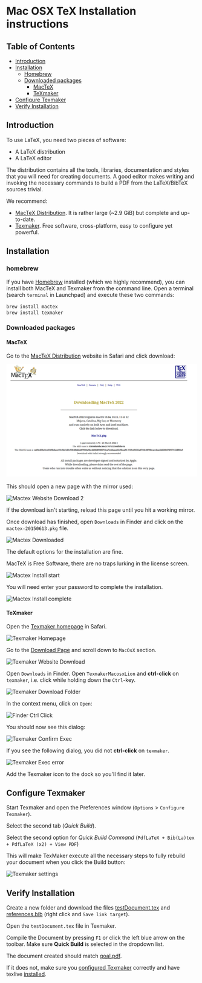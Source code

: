 Mac OSX TeX Installation instructions
=====================================

## Table of Contents

* [Introduction](#introduction)
* [Installation](#installation)
  * [Homebrew](#homebrew)
  * [Downloaded packages](#downloaded-packages)
    * [MacTeX](#mactex)
    * [TeXmaker](#texmaker)
* [Configure Texmaker](#configure-texmaker)
* [Verify Installation](#verify-installation)


## Introduction

To use LaTeX, you need two pieces of software:

* A LaTeX distribution
* A LaTeX editor

The distribution contains all the tools, libraries, documentation and styles
that you will need for creating documents. A good editor makes writing and invoking
the necessary commands to build a PDF from the LaTeX/BibTeX sources trivial.

We recommend:

* [MacTeX Distribution](https://tug.org/mactex/). It is rather large (~2.9 GiB) but complete and up-to-date.
* [Texmaker](http://www.xm1math.net/texmaker/). Free software, cross-platform, easy to configure yet powerful.

## Installation

### homebrew

If you have [Homebrew]() installed (which we highly recommend), you can install
both MacTeX and Texmaker from the command line. Open a terminal (search
`terminal` in Launchpad) and execute these two commands:

```
brew install mactex
brew install texmaker
```

### Downloaded packages

#### MacTeX

Go to the [MacTeX Distribution](https://tug.org/mactex/) website in Safari and click download:

![Mactex Website Download](https://raw.githubusercontent.com/UB-Mannheim/ubma-screenshots/master/sci-work/macosx/macosx-mactex-download.png)

This should open a new page with the mirror used:

![Mactex Website Download 2](https://raw.githubusercontent.com/UB-Mannheim/ubma-screenshots/master/sci-work/macosx/macosx-mactex-download2.png)

If the download isn't starting, reload this page until you hit a working mirror.

Once download has finished, open `Downloads` in Finder and click on the
`mactex-20150613.pkg` file.

![Mactex Downloaded](https://raw.githubusercontent.com/UB-Mannheim/ubma-screenshots/master/sci-work/macosx/macosx-mactex-downloaded.png)

The default options for the installation are fine.

MacTeX is Free Software, there are no traps lurking in the license screen.

![Mactex Install start](https://raw.githubusercontent.com/UB-Mannheim/ubma-screenshots/master/sci-work/macosx/macosx-mactex-install.png)

You will need enter your password to complete the installation.

![Mactex Install complete](https://raw.githubusercontent.com/UB-Mannheim/ubma-screenshots/master/sci-work/macosx/macosx-mactex-install-complete.png)

#### TeXmaker

Open the [Texmaker homepage](http://www.xm1math.net/texmaker/) in Safari.

![Texmaker Homepage](https://raw.githubusercontent.com/UB-Mannheim/ubma-screenshots/master/sci-work/macosx/texmaker-homepage.png)

Go to the [Download Page](http://www.xm1math.net/texmaker/download.html) and scroll down to `MacOsX` section.

![Texmaker Website Download](https://raw.githubusercontent.com/UB-Mannheim/ubma-screenshots/master/sci-work/macosx/texmaker-download.png)

Open `Downloads` in Finder. Open `TexmakerMacosxLion` and **ctrl-click** on `texmaker`, i.e. click while holding
down the `Ctrl`-key.

![Texmaker Download Folder](https://raw.githubusercontent.com/UB-Mannheim/ubma-screenshots/master/sci-work/macosx/texmaker-download-folder.png)

In the context menu, click on `Open`:

![Finder Ctrl Click](https://raw.githubusercontent.com/UB-Mannheim/ubma-screenshots/master/sci-work/macosx/texmaker-unsigned-context-menu.png)

You should now see this dialog:

![Texmaker Confirm Exec](https://raw.githubusercontent.com/UB-Mannheim/ubma-screenshots/master/sci-work/macosx/texmaker-macos-confirm-exec.png)

If you see the following dialog, you did not **ctrl-click** on `texmaker`.

![Texmaker Exec error](https://raw.githubusercontent.com/UB-Mannheim/ubma-screenshots/master/sci-work/macosx/texmaker-unsigned-error.png)

Add the Texmaker icon to the dock so you'll find it later.

## Configure Texmaker

Start Texmaker and open the Preferences window (`Options` > `Configure Texmaker`).

Select the second tab (*Quick Build*).

Select the second option for *Quick Build Command* (`PdfLaTeX + Bib(La)tex + PdfLaTeX (x2) + View PDF`)

This will make TexMaker execute all the necessary steps to fully rebuild your
document when you click the Build button:

![Texmaker settings](https://raw.githubusercontent.com/UB-Mannheim/ubma-screenshots/master/sci-work/linux/linux-texmaker-config.png)

## Verify Installation

Create a new folder and download the files
[testDocument.tex](https://raw.githubusercontent.com/UB-Mannheim/sci-work-course/master/doc/LatexExample/testDocument.tex)
and
[references.bib](https://raw.githubusercontent.com/UB-Mannheim/sci-work-course/master/doc/LatexExample/references.bib)
(right click and `Save link target`).

Open the `testDocument.tex` file in Texmaker.

Compile the Document by pressing `F1` or click the left blue arrow on the
toolbar. Make sure **Quick Build** is selected in the dropdown list.

The document created should match [goal.pdf](https://raw.githubusercontent.com/UB-Mannheim/sci-work-course/master/doc/LatexExample/goal.pdf).

If it does not, make sure you [configured Texmaker](#configure-texmaker)
correctly and have texlive [installed](#installation).
